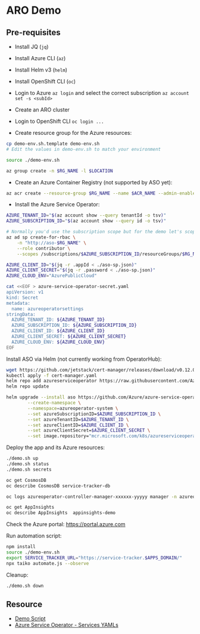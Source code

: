 ARO Demo
========

Pre-requisites
--------------

* Install JQ (`jq`)
* Install Azure CLI (`az`)
* Install Helm v3 (`helm`)
* Install OpenShift CLI (`oc`)
* Login to Azure `az login` and select the correct subscription `az account set -s <subId>`
* Create an ARO cluster
* Login to OpenShift CLI `oc login ...`

* Create resource group for the Azure resources:

```sh
cp demo-env.sh.template demo-env.sh
# Edit the values in demo-env.sh to match your environment

source ./demo-env.sh

az group create -n $RG_NAME -l $LOCATION
```

* Create an Azure Container Registry (not supported by ASO yet):

```sh
az acr create --resource-group $RG_NAME --name $ACR_NAME --admin-enabled true --sku Standard
```

* Install the Azure Service Operator:

```sh
AZURE_TENANT_ID="$(az account show --query tenantId -o tsv)"
AZURE_SUBSCRIPTION_ID="$(az account show --query id -o tsv)"

# Normally you'd use the subscription scope but for the demo let's scope to a resource group.
az ad sp create-for-rbac \
    -n "http://aso-$RG_NAME" \
    --role contributor \
    --scopes /subscriptions/$AZURE_SUBSCRIPTION_ID/resourceGroups/$RG_NAME > aso-sp.json

AZURE_CLIENT_ID="$(jq -r .appId < ./aso-sp.json)"
AZURE_CLIENT_SECRET="$(jq -r .password < ./aso-sp.json)"
AZURE_CLOUD_ENV="AzurePublicCloud"

cat <<EOF > azure-service-operator-secret.yaml
apiVersion: v1
kind: Secret
metadata:
  name: azureoperatorsettings
stringData:
  AZURE_TENANT_ID: ${AZURE_TENANT_ID}
  AZURE_SUBSCRIPTION_ID: ${AZURE_SUBSCRIPTION_ID}
  AZURE_CLIENT_ID: ${AZURE_CLIENT_ID}
  AZURE_CLIENT_SECRET: ${AZURE_CLIENT_SECRET}
  AZURE_CLOUD_ENV: ${AZURE_CLOUD_ENV}
EOF
```

Install ASO via Helm (not currently working from OperatorHub):

```sh
wget https://github.com/jetstack/cert-manager/releases/download/v0.12.0/cert-manager.yaml
kubectl apply -f cert-manager.yaml
helm repo add azureserviceoperator https://raw.githubusercontent.com/Azure/azure-service-operator/master/charts
helm repo update

helm upgrade --install aso https://github.com/Azure/azure-service-operator/raw/master/charts/azure-service-operator-0.1.0.tgz \
        --create-namespace \
        --namespace=azureoperator-system \
        --set azureSubscriptionID=$AZURE_SUBSCRIPTION_ID \
        --set azureTenantID=$AZURE_TENANT_ID \
        --set azureClientID=$AZURE_CLIENT_ID \
        --set azureClientSecret=$AZURE_CLIENT_SECRET \
        --set image.repository="mcr.microsoft.com/k8s/azureserviceoperator:latest"
```

Deploy the app and its Azure resources:

```sh
./demo.sh up
./demo.sh status
./demo.sh secrets

oc get CosmosDB
oc describe CosmosDB service-tracker-db

oc logs azureoperator-controller-manager-xxxxxx-yyyyy manager -n azureoperator-system -f

oc get AppInsights
oc describe AppInsights  appinsights-demo
```

Check the Azure portal: https://portal.azure.com

Run automation script:

```sh
npm install
source ./demo-env.sh
export SERVICE_TRACKER_URL="https://service-tracker.$APPS_DOMAIN/"
npx taiko automate.js --observe
```

Cleanup:

```sh
./demo.sh down
```

Resource
--------

* [Demo Script](./Demo-script.md)
* [Azure Service Operator - Services YAMLs](https://github.com/Azure/azure-service-operator/tree/master/docs/services)
